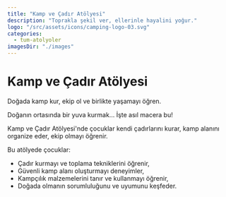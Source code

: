 ```yaml
---
title: "Kamp ve Çadır Atölyesi"
description: "Toprakla şekil ver, ellerinle hayalini yoğur."
logo: "/src/assets/icons/camping-logo-03.svg"
categories:
  - tum-atolyoler
imagesDir: "./images"
---
```


# Kamp ve Çadır Atölyesi

Doğada kamp kur, ekip ol ve birlikte yaşamayı öğren.

Doğanın ortasında bir yuva kurmak… İşte asıl macera bu!

Kamp ve Çadır Atölyesi'nde çocuklar kendi çadırlarını kurar, kamp alanını organize eder, ekip olmayı öğrenir.

Bu atölyede çocuklar:

- Çadır kurmayı ve toplama tekniklerini öğrenir,
- Güvenli kamp alanı oluşturmayı deneyimler,
- Kampçılık malzemelerini tanır ve kullanmayı öğrenir,
- Doğada olmanın sorumluluğunu ve uyumunu keşfeder.
